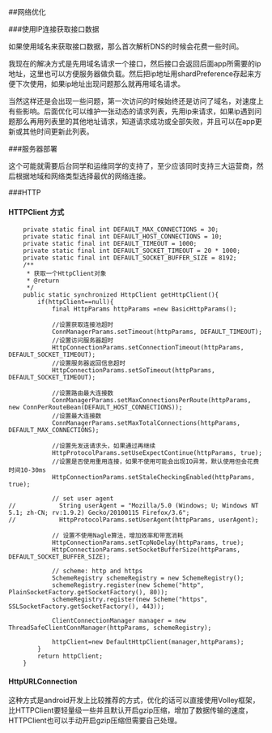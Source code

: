 ##网络优化

###使用IP连接获取接口数据

如果使用域名来获取接口数据，那么首次解析DNS的时候会花费一些时间。

我现在的解决方式是先用域名请求一个接口，然后接口会返回后面app所需要的ip地址，这里也可以方便服务器做负载。然后把ip地址用shardPreference存起来方便下次使用，如果ip地址出现问题那么就再用域名请求。

当然这样还是会出现一些问题，第一次访问的时候始终还是访问了域名，对速度上有些影响。后面优化可以维护一张动态的请求列表，先用ip来请求，如果ip遇到问题那么再用列表里的其他地址请求，知道请求成功或全部失败，并且可以在app更新或其他时间更新此列表。

###服务器部署

这个可能就需要后台同学和运维同学的支持了，至少应该同时支持三大运营商，然后根据地域和网络类型选择最优的网络连接。

###HTTP

#### HTTPClient 方式

```
    private static final int DEFAULT_MAX_CONNECTIONS = 30;
    private static final int DEFAULT_HOST_CONNECTIONS = 10;
    private static final int DEFAULT_TIMEOUT = 1000;
    private static final int DEFAULT_SOCKET_TIMEOUT = 20 * 1000;
    private static final int DEFAULT_SOCKET_BUFFER_SIZE = 8192;
    /**
     * 获取一个HttpClient对象
     * @return
     */
    public static synchronized HttpClient getHttpClient(){
        if(httpClient==null){
            final HttpParams httpParams =new BasicHttpParams();

            //设置获取连接池超时
            ConnManagerParams.setTimeout(httpParams, DEFAULT_TIMEOUT);
            //设置访问服务器超时
            HttpConnectionParams.setConnectionTimeout(httpParams, DEFAULT_SOCKET_TIMEOUT);
            //设置服务器返回信息超时
            HttpConnectionParams.setSoTimeout(httpParams, DEFAULT_SOCKET_TIMEOUT);

            //设置路由最大连接数
            ConnManagerParams.setMaxConnectionsPerRoute(httpParams, new ConnPerRouteBean(DEFAULT_HOST_CONNECTIONS));
            //设置最大连接数
            ConnManagerParams.setMaxTotalConnections(httpParams, DEFAULT_MAX_CONNECTIONS);

            //设置先发送请求头，如果通过再继续
            HttpProtocolParams.setUseExpectContinue(httpParams, true);
            //设置是否使用重用连接，如果不使用可能会出现IO异常，默认使用但会花费时间10-30ms
            HttpConnectionParams.setStaleCheckingEnabled(httpParams, true);

            // set user agent
//            String userAgent = "Mozilla/5.0 (Windows; U; Windows NT 5.1; zh-CN; rv:1.9.2) Gecko/20100115 Firefox/3.6";
//            HttpProtocolParams.setUserAgent(httpParams, userAgent);

            // 设置不使用Nagle算法，增加效率和带宽消耗
            HttpConnectionParams.setTcpNoDelay(httpParams, true);
            HttpConnectionParams.setSocketBufferSize(httpParams, DEFAULT_SOCKET_BUFFER_SIZE);

            // scheme: http and https
            SchemeRegistry schemeRegistry = new SchemeRegistry();
            schemeRegistry.register(new Scheme("http", PlainSocketFactory.getSocketFactory(), 80));
            schemeRegistry.register(new Scheme("https", SSLSocketFactory.getSocketFactory(), 443));

            ClientConnectionManager manager = new ThreadSafeClientConnManager(httpParams, schemeRegistry);

            httpClient=new DefaultHttpClient(manager,httpParams);
        }
        return httpClient;
    }
```

#### HttpURLConnection
这种方式是android开发上比较推荐的方式，优化的话可以直接使用Volley框架，比HTTPClient要轻量级一些并且默认开启gzip压缩，增加了数据传输的速度，HTTPClient也可以手动开启gzip压缩但需要自己处理。
